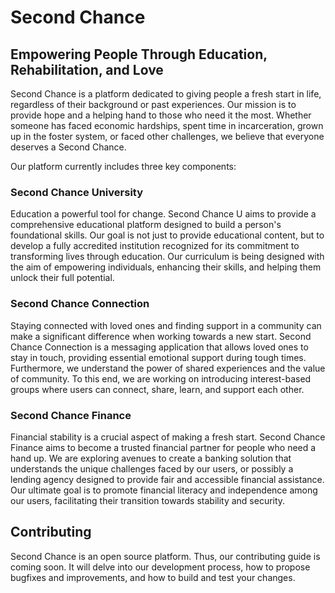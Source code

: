 # Second Chance

## Empowering People Through Education, Rehabilitation, and Love

Second Chance is a platform dedicated to giving people a fresh start in life, regardless of their background or past experiences. Our mission is to provide hope and a helping hand to those who need it the most. Whether someone has faced economic hardships, spent time in incarceration, grown up in the foster system, or faced other challenges, we believe that everyone deserves a Second Chance.

Our platform currently includes three key components:

### Second Chance University

Education a powerful tool for change. Second Chance U aims to provide a comprehensive educational platform designed to build a person's foundational skills. Our goal is not just to provide educational content, but to develop a fully accredited institution recognized for its commitment to transforming lives through education. Our curriculum is being designed with the aim of empowering individuals, enhancing their skills, and helping them unlock their full potential.

### Second Chance Connection

Staying connected with loved ones and finding support in a community can make a significant difference when working towards a new start. Second Chance Connection is a messaging application that allows loved ones to stay in touch, providing essential emotional support during tough times. Furthermore, we understand the power of shared experiences and the value of community. To this end, we are working on introducing interest-based groups where users can connect, share, learn, and support each other.

### Second Chance Finance 

Financial stability is a crucial aspect of making a fresh start. Second Chance Finance aims to become a trusted financial partner for people who need a hand up. We are exploring avenues to create a banking solution that understands the unique challenges faced by our users, or possibly a lending agency designed to provide fair and accessible financial assistance. Our ultimate goal is to promote financial literacy and independence among our users, facilitating their transition towards stability and security.

## Contributing

Second Chance is an open source platform. Thus, our contributing guide is coming soon. It will delve into our development process, how to propose bugfixes and improvements, and how to build and test your changes.



